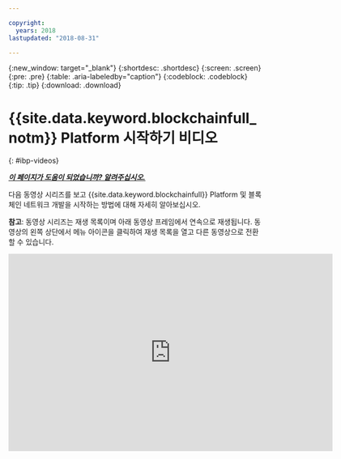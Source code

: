 ```yaml
---

copyright:
  years: 2018
lastupdated: "2018-08-31"

---
```


{:new_window: target="_blank"}
{:shortdesc: .shortdesc}
{:screen: .screen}
{:pre: .pre}
{:table: .aria-labeledby="caption"}
{:codeblock: .codeblock}
{:tip: .tip}
{:download: .download}


# {{site.data.keyword.blockchainfull_notm}} Platform 시작하기 비디오
{: #ibp-videos}


***[이 페이지가 도움이 되었습니까? 알려주십시오.](https://www.surveygizmo.com/s3/4501493/IBM-Blockchain-Documentation)***


다음 동영상 시리즈를 보고 {{site.data.keyword.blockchainfull}} Platform 및 블록체인 네트워크 개발을 시작하는 방법에 대해 자세히 알아보십시오.

**참고**: 동영상 시리즈는 재생 목록이며 아래 동영상 프레임에서 연속으로 재생됩니다. 동영상의 왼쪽 상단에서 메뉴 아이콘을 클릭하여 재생 목록을 열고 다른 동영상으로 전환할 수 있습니다.

<iframe class="embed-responsive-item" id="youtubeplayer" title="스타터 플랜 동영상" type="text/html" width="640" height="390" src="https://www.youtube.com/embed?listType=playlist&list=PL7LSy0eQMvjvBdal2mm74JlcNGMXYSGOe" frameborder="0" webkitallowfullscreen mozallowfullscreen allowfullscreen> </iframe>
